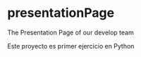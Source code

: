 # presentationPage
The Presentation Page of our develop team

Este proyecto es primer ejercicio en Python
